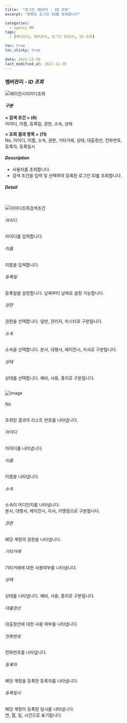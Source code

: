 ```yaml
---
title:  "로그인 ID관리 - ID 조회"
excerpt: "등록된 로그인 ID를 조회합니다"

categories:
  - agency MM
tags:
  - [에이전시, 멤버관리, 로그인 ID관리, ID 조회]

toc: true
toc_sticky: true
 
date: 2021-12-30
last_modified_at: 2021-12-30
---
```

### 멤버관리 - *ID 조회*
![에이전시아이디조회](https://user-images.githubusercontent.com/95394003/147540804-5ea774ea-d6af-44bf-85b9-99a1e2424f7c.png)

#### *구분* <br>
**< 검색 조건 >** **(6)**
<br>아이디, 이름, 등록일, 권한, 소속, 상태

**< 조회 결과 항목 >** **(11)**
<br>No, 아이디, 이름, 소속, 권한, 기타거래, 상태, 대출정산, 전화번호,<br>등록자, 등록일시

#### *Description*
- 사용자를 조회합니다.
- 검색 조건을 입력 및 선택하여 등록된 로그인 ID를 조회합니다.

#### *Detail*
<br>

![아이디조회검색조건](https://user-images.githubusercontent.com/95394003/146885311-b63104fc-ad9a-4f81-8c9d-363fb430c48e.jpeg)
###### 아이디
아이디를 입력합니다.

###### 이름
이름을 입력합니다.

###### 등록일
등록일을 설정합니다. 날짜부터 날짜로 설정 가능합니다.

###### 권한
권한을 선택합니다. 일반, 관리자, 마스터로 구분됩니다.

###### 소속
소속을 선택합니다. 본사, 대행사, 에이전시, 지사로 구분됩니다.

###### 상태
상태를 선택합니다. 예비, 사용, 중지로 구분됩니다.
<br>
<br>

![image](https://user-images.githubusercontent.com/95394003/147541226-6a04fd54-4733-4400-a7d8-b180ae21344d.png)
###### No
조회된 결과의 리스트 번호를 나타냅니다.

###### 아이디
아이디를 나타냅니다.

###### 이름
이름을 나타냅니다.

###### 소속
소속이 어디인지를 나타냅니다.<br>
본사, 대행사, 에이전시, 지사, 가맹점으로 구분됩니다.

###### 권한
해당 계정의 권한을 나타냅니다.

###### 기타거래
기타거래에 대한 사용여부를 나타냅니다.

###### 상태
상태를 나타냅니다. 예비, 사용, 중지로 구분됩니다.

###### 대출정산
대출정산에 대한 사용 여부를 나타냅니다.

###### 전화번호
전화번호를 나타냅니다.

###### 등록자
해당 계정을 등록한 등록자를 나타냅니다.

###### 등록일시
해당 계정이 등록된 일시를 나타냅니다.<br>연, 월, 일, 시간으로 표기됩니다.